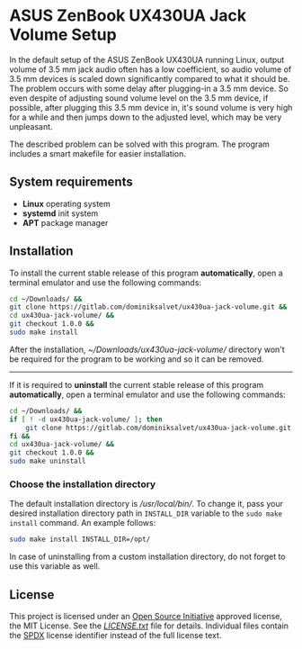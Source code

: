 # ASUS ZenBook UX430UA Jack Volume Setup

In the default setup of the ASUS ZenBook UX430UA running Linux, output volume of 3.5 mm jack audio often has a low coefficient, so audio volume of 3.5 mm devices is scaled down significantly compared to what it should be. The problem occurs with some delay after plugging-in a 3.5 mm device. So even despite of adjusting sound volume level on the 3.5 mm device, if possible, after plugging this 3.5 mm device in, it's sound volume is very high for a while and then jumps down to the adjusted level, which may be very unpleasant.

The described problem can be solved with this program. The program includes a smart makefile for easier installation.

## System requirements

* **Linux** operating system
* **systemd** init system
* **APT** package manager

## Installation

To install the current stable release of this program **automatically**, open a terminal emulator and use the following commands:

```sh
cd ~/Downloads/ &&
git clone https://gitlab.com/dominiksalvet/ux430ua-jack-volume.git &&
cd ux430ua-jack-volume/ &&
git checkout 1.0.0 &&
sudo make install
```

After the installation, *~/Downloads/ux430ua-jack-volume/* directory won't be required for the program to be working and so it can be removed.

---

If it is required to **uninstall** the current stable release of this program **automatically**, open a terminal emulator and use the following commands:

```sh
cd ~/Downloads/ &&
if [ ! -d ux430ua-jack-volume/ ]; then
    git clone https://gitlab.com/dominiksalvet/ux430ua-jack-volume.git
fi &&
cd ux430ua-jack-volume/ &&
git checkout 1.0.0 &&
sudo make uninstall
```

### Choose the installation directory

The default installation directory is */usr/local/bin/*. To change it, pass your desired installation directory path in `INSTALL_DIR` variable to the `sudo make install` command. An example follows:

```sh
sudo make install INSTALL_DIR=/opt/
```

In case of uninstalling from a custom installation directory, do not forget to use this variable as well.

## License

This project is licensed under an [Open Source Initiative](https://opensource.org/) approved license, the MIT License. See the [*LICENSE.txt*](LICENSE.txt) file for details. Individual files contain the [SPDX](https://spdx.org/) license identifier instead of the full license text.
